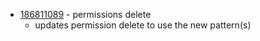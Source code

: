 - [186811089](https://www.pivotaltracker.com/story/show/186811089) - permissions delete
    - updates permission delete to use the new pattern(s)

